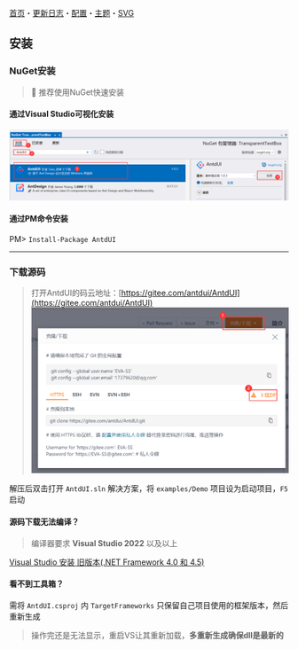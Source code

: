 ﻿[首页](Home.md)・[更新日志](UpdateLog.md)・[配置](Config.md)・[主题](Theme.md)・[SVG](SVG.md)

## 安装

### NuGet安装

> 👏 推荐使用NuGet快速安装

#### 通过Visual Studio可视化安装
![nuget](Img/NuGet.png)

#### 通过PM命令安装
PM> `Install-Package AntdUI`

---

### 下载源码

> 打开AntdUI的码云地址：[https://gitee.com/antdui/AntdUI](https://gitee.com/antdui/AntdUI)
![downcode](Img/DownCode.png)

解压后双击打开 `AntdUI.sln` 解决方案，将 `examples/Demo` 项目设为启动项目，`F5` 启动

#### 源码下载无法编译？

> 编译器要求 **Visual Studio 2022** 以及以上

[Visual Studio 安装 旧版本(.NET Framework 4.0 和 4.5)](InstallOldVersionFramework.md)

#### 看不到工具箱？

需将 `AntdUI.csproj` 内 `TargetFrameworks` 只保留自己项目使用的框架版本，然后重新生成

> 操作完还是无法显示，重启VS让其重新加载，**多重新生成确保dll是最新的**